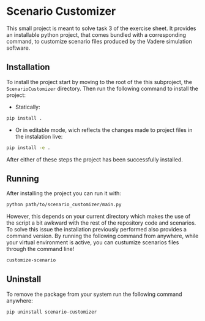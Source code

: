 # Scenario Customizer

This small project is meant to solve task 3 of the exercise sheet. It provides an installable python project, that comes bundled with a corresponding command, to customize scenario files produced by the Vadere simulation software.

## Installation

To install the project start by moving to the root of the this subproject, the `ScenarioCustomizer` directory. Then run the following command to install the project:

 - Statically:
```bash
pip install .
```

 - Or in editable mode, wich reflects the changes made to project files in the instalation live:
```bash
pip install -e .
```

After either of these steps the project has been successfully installed.

## Running

After installing the project you can run it with:
```bash
python path/to/scenario_customizer/main.py
```

However, this depends on your current directory which makes the use of the script a bit awkward with the rest of the repository code and scenarios. To solve this issue the installation previously performed also provides a command version. By running the following command from anywhere, while your virtual environment is active, you can custumize scenarios files through the command line!

```bash
customize-scenario
```

## Uninstall

To remove the package from your system run the following command anywhere:

```bash
pip uninstall scenario-customizer
```

